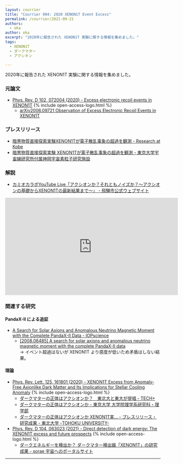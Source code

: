 ```yaml
---
layout: courrier
title: "Courrier 004: 2020 XENON1T Event Excess"
permalink: /courrier/2021-09-21
authors:
  - oka
author: oka
excerpt: "2020年に報告された XENON1T 実験に関する情報を集めました。"
tags: 
  - XENON1T
  - ダークマター
  - アクシオン

---
```


2020年に報告された XENON1T 実験に関する情報を集めました。

### 元論文

- [Phys. Rev. D 102, 072004 (2020) - Excess electronic recoil events in XENON1T](https://journals.aps.org/prd/abstract/10.1103/PhysRevD.102.072004) {% include open-access-logo.html %} 
  - [arXiv2006.09721 Observation of Excess Electronic Recoil Events in XENON1T](https://i8n.page.link/jLPk)

### プレスリリース

- [暗黒物質直接探索実験XENON1Tが電子散乱事象の超過を観測 - Research at Kobe](https://i8n.page.link/t8zY)
- [暗黒物質直接探索実験 XENON1Tが電子散乱事象の超過を観測 - 東京大学宇宙線研究所付属神岡宇宙素粒子研究施設](http://www-sk.icrr.u-tokyo.ac.jp/whatsnew/2020/06/xenon.html)

### 解説

- [カミオカラボYouTube Live「アクシオンか？それともノイズか？～アクシオンの基礎からXENON1Tの最新結果まで～」 - 飛騨市公式ウェブサイト](https://i8n.page.link/D3v2)

<div style="text-align: center;">
<iframe width="560" height="315" src="https://www.youtube.com/embed/Ate0xLUI6Cg" frameborder="0" allow="accelerometer; autoplay; clipboard-write; encrypted-media; gyroscope; picture-in-picture" allowfullscreen></iframe>
</div>

### 関連する研究

#### PandaX-II による追証

- [A Search for Solar Axions and Anomalous Neutrino Magnetic Moment with the Complete PandaX-II Data - IOPscience](https://iopscience.iop.org/article/10.1088/0256-307X/38/1/011301)
  - [[2008.06485] A search for solar axions and anomalous neutrino magnetic moment with the complete PandaX-II data](https://arxiv.org/abs/2008.06485)  
  → イベント超過はないが XENON1T より感度が低いため矛盾はしない結果。

#### 理論

- [Phys. Rev. Lett. 125, 161801 (2020) - XENON1T Excess from Anomaly-Free Axionlike Dark Matter and Its Implications for Stellar Cooling Anomaly](https://journals.aps.org/prl/abstract/10.1103/PhysRevLett.125.161801) {% include open-access-logo.html %} 
  - [ダークマターの正体はアクシオンか？　東北大と東大が提唱 - TECH+](https://news.mynavi.jp/article/20201015-1415863/)
  - [ダークマターの正体はアクシオンか - 東京大学 大学院理学系研究科・理学部](https://www.s.u-tokyo.ac.jp/ja/press/2020/7065/)
  - [ダークマターの正体はアクシオンか XENON1T実... - プレスリリース・研究成果 - 東北大学 -TOHOKU UNIVERSITY-](https://www.tohoku.ac.jp/japanese/2020/10/press20201013-01-xenon.html)
- [Phys. Rev. D 104, 063023 (2021) - Direct detection of dark energy: The XENON1T excess and future prospects](https://journals.aps.org/prd/abstract/10.1103/PhysRevD.104.063023) {% include open-access-logo.html %}
  - [ダークエネルギーを検出か？ ダークマター検出器「XENON1T」の研究成果 - sorae 宇宙へのポータルサイト](https://sorae.info/astronomy/20210920-xenon1t.html)

---
